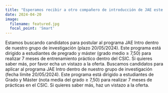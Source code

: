 ```yaml
---
title: "Esperamos recibir a otro compañero de introducción de JAE este año."
date: 2024-04-20
image:
  filename: featured.jpg
  focal_point: 'Smart'
---
```


Estamos buscando candidatos para postular al programa JAE Intro dentro de nuestro grupo de investigación (plazo 20/05/2024). Este programa está dirigido a estudiantes de pregrado y máster (grado medio ≥ 7,50) para realizar 7 meses de entrenamiento práctico dentro del CSIC. Si quieres saber más, por favor echa un vistazo a la oferta. Buscamos candidatos para aplicar al programa JAE Intro dentro de nuestro grupo de investigación (fecha límite 20/05/2024). Este programa está dirigido a estudiantes de Grado y Máster (nota media del grado ≥ 7,50) para realizar 7 meses de prácticas en el CSIC. Si quieres saber más, haz un vistazo a la oferta.